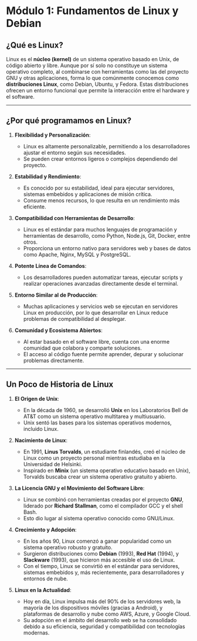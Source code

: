 # Módulo 1: Fundamentos de Linux y Debian

## **¿Qué es Linux?**

Linux es el **núcleo (kernel)** de un sistema operativo basado en Unix, de código abierto y libre. Aunque por sí solo no constituye un sistema operativo completo, al combinarse con herramientas como las del proyecto GNU y otras aplicaciones, forma lo que comúnmente conocemos como **distribuciones Linux**, como Debian, Ubuntu, y Fedora. Estas distribuciones ofrecen un entorno funcional que permite la interacción entre el hardware y el software.

---

## **¿Por qué programamos en Linux?**

1. **Flexibilidad y Personalización**:

    - Linux es altamente personalizable, permitiendo a los desarrolladores ajustar el entorno según sus necesidades.
    - Se pueden crear entornos ligeros o complejos dependiendo del proyecto.

2. **Estabilidad y Rendimiento**:

    - Es conocido por su estabilidad, ideal para ejecutar servidores, sistemas embebidos y aplicaciones de misión crítica.
    - Consume menos recursos, lo que resulta en un rendimiento más eficiente.

3. **Compatibilidad con Herramientas de Desarrollo**:

    - Linux es el estándar para muchos lenguajes de programación y herramientas de desarrollo, como Python, Node.js, Git, Docker, entre otros.
    - Proporciona un entorno nativo para servidores web y bases de datos como Apache, Nginx, MySQL y PostgreSQL.

4. **Potente Línea de Comandos**:

    - Los desarrolladores pueden automatizar tareas, ejecutar scripts y realizar operaciones avanzadas directamente desde el terminal.

5. **Entorno Similar al de Producción**:

    - Muchas aplicaciones y servicios web se ejecutan en servidores Linux en producción, por lo que desarrollar en Linux reduce problemas de compatibilidad al desplegar.

6. **Comunidad y Ecosistema Abiertos**:
    - Al estar basado en el software libre, cuenta con una enorme comunidad que colabora y comparte soluciones.
    - El acceso al código fuente permite aprender, depurar y solucionar problemas directamente.

---

## **Un Poco de Historia de Linux**

1. **El Origen de Unix**:

    - En la década de 1960, se desarrolló **Unix** en los Laboratorios Bell de AT&T como un sistema operativo multitarea y multiusuario.
    - Unix sentó las bases para los sistemas operativos modernos, incluido Linux.

2. **Nacimiento de Linux**:

    - En 1991, **Linus Torvalds**, un estudiante finlandés, creó el núcleo de Linux como un proyecto personal mientras estudiaba en la Universidad de Helsinki.
    - Inspirado en **Minix** (un sistema operativo educativo basado en Unix), Torvalds buscaba crear un sistema operativo gratuito y abierto.

3. **La Licencia GNU y el Movimiento del Software Libre**:

    - Linux se combinó con herramientas creadas por el proyecto **GNU**, liderado por **Richard Stallman**, como el compilador GCC y el shell Bash.
    - Esto dio lugar al sistema operativo conocido como GNU/Linux.

4. **Crecimiento y Adopción**:

    - En los años 90, Linux comenzó a ganar popularidad como un sistema operativo robusto y gratuito.
    - Surgieron distribuciones como **Debian** (1993), **Red Hat** (1994), y **Slackware** (1993), que hicieron más accesible el uso de Linux.
    - Con el tiempo, Linux se convirtió en el estándar para servidores, sistemas embebidos y, más recientemente, para desarrolladores y entornos de nube.

5. **Linux en la Actualidad**:
    - Hoy en día, Linux impulsa más del 90% de los servidores web, la mayoría de los dispositivos móviles (gracias a Android), y plataformas de desarrollo y nube como AWS, Azure, y Google Cloud.
    - Su adopción en el ámbito del desarrollo web se ha consolidado debido a su eficiencia, seguridad y compatibilidad con tecnologías modernas.



